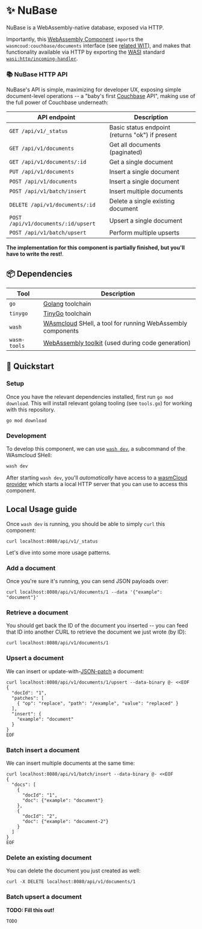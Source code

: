 # ✨ NuBase

NuBase is a WebAssembly-native database, exposed via HTTP.

Importantly, this [WebAssembly Component][wasm-components] `import`s the `wasmcoud:couchbase/documents`
interface (see [related WIT](../wit/nubase.wit)), and makes that functionality available via HTTP
by exporting the [WASI][wasi] standard [`wasi:http/incoming-handler`][wasi-http].

[couchbase]: https://couchbase.com
[wit]: https://github.com/WebAssembly/component-model/blob/main/design/mvp/WIT.md
[wasi-http]: https://github.com/WebAssembly/wasi-http
[wasm-components]: https://component-model.bytecodealliance.org/
[wasi]: https://wasi.dev

### 📚 NuBase HTTP API

NuBase's API is simple, maximizing for developer UX, exposing simple
document-level operations -- a "baby's first [Couchbase][couchbase] API", making use of the full
power of Couchbase underneath:

| API endpoint                        | Description                                     |
|-------------------------------------|-------------------------------------------------|
| `GET /api/v1/_status`               | Basic status endpoint (returns "ok") if present |
| `GET /api/v1/documents`             | Get all documents (paginated)                   |
| `GET /api/v1/documents/:id`         | Get a single document                           |
| `PUT /api/v1/documents`             | Insert a single document                        |
| `POST /api/v1/documents`            | Insert a single document                        |
| `POST /api/v1/batch/insert`         | Insert multiple documents                       |
| `DELETE /api/v1/documents/:id`      | Delete a single existing document               |
| `POST /api/v1/documents/:id/upsert` | Upsert a single document                        |
| `POST /api/v1/batch/upsert`         | Perform multiple upserts                        |

**The implementation for this component is partially finished, but you'll have to write the rest!**.

## 📦 Dependencies

| Tool         | Description                                                             |
|--------------|-------------------------------------------------------------------------|
| `go`         | [Golang][golang] toolchain                                              |
| `tinygo`     | [TinyGo][tinygo] toolchain                                              |
| `wash`       | [WAsmcloud][wasmcloud] SHell, a tool for running WebAssembly components |
| `wasm-tools` | [WebAssembly toolkit][wasm-tools] (used during code generation)         |

[wasmcloud]: https://wasmcloud.com/docs
[golang]: https://go.dev
[tinygo]: https://tinygo.org
[wash]: https://wasmcloud.com/docs/ecosystem/wash/
[wasm-tools]: https://github.com/bytecodealliance/wasm-tools

## 👟 Quickstart

### Setup

Once you have the relevant dependencies installed, first run `go mod download`. This will install relevant
golang tooling (see `tools.go`) for working with this repository.

```console
go mod download
```

### Development

To develop this component, we can use [`wash dev`][wash-dev], a subcommand of the WAsmcloud SHell:

```bash
wash dev
```

After starting `wash dev`, you'll *automatically* have access to a [wasmCloud provider][wasmcloud-docs-provider] which
starts a local HTTP server that you can use to access this component.

## Local Usage guide

Once `wash dev` is running, you should be able to simply `curl` this component:

```console
curl localhost:8080/api/v1/_status
```

Let's dive into some more usage patterns.

### Add a document

Once you're sure it's running, you can send JSON payloads over:

```console
curl localhost:8080/api/v1/documents/1 --data '{"example": "document"}'
```

### Retrieve a document

You should get back the ID of the document you inserted -- you can feed that ID into another CURL to retrieve the document we just wrote (by ID):

```console
curl localhost:8080/api/v1/documents/1
```

### Upsert a document

We can insert or update-with-[JSON-patch][json-patch] a document:

```console
curl localhost:8080/api/v1/documents/1/upsert --data-binary @- <<EOF
{
  "docId": "1",
  "patches": [
    { "op": "replace", "path": "/example", "value": "replaced" }
  ],
  "insert": {
    "example": "document"
  }
}
EOF
```

[json-patch]: https://jsonpatch.com/

### Batch insert a document

We can insert multiple documents at the same time:

```console
curl localhost:8080/api/v1/batch/insert --data-binary @- <<EOF
{
  "docs": [
    {
      "docId": "1",
      "doc": {"example": "document"}
    },
    {
      "docId": "2",
      "doc": {"example": "document-2"}
    }
  ]
}
EOF
```

### Delete an existing document

You can delete the document you just created as well:

```console
curl -X DELETE localhost:8080/api/v1/documents/1
```

### Batch upsert a document

**TODO: Fill this out!**

```console
TODO
```

[wasmcloud-docs-provider]: https://wasmcloud.com/docs/concepts/providers
[wash-dev]: https://wasmcloud.com/docs/cli/#wash-dev
